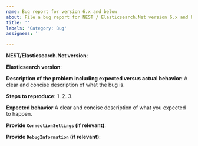 ```yaml
---
name: Bug report for version 6.x and below
about: File a bug report for NEST / Elasticsearch.Net version 6.x and below
title: ''
labels: 'Category: Bug'
assignees: ''

---
```


<!--
NOTE: You are about to raise a bug on an unsupported version of NEST / Elasticsearch.Net
We will try to help, but we are under no obligation to release fixes, in accordance with
our End of Life support policy: https://www.elastic.co/support/eol
 -->

**NEST/Elasticsearch.Net version**:

**Elasticsearch version**:

**Description of the problem including expected versus actual behavior**:
A clear and concise description of what the bug is.

**Steps to reproduce**:
 1.
 2.
 3.

**Expected behavior**
A clear and concise description of what you expected to happen.

**Provide `ConnectionSettings` (if relevant)**:

**Provide `DebugInformation` (if relevant)**:
